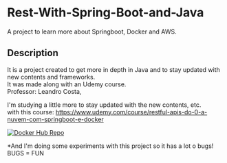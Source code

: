 # Rest-With-Spring-Boot-and-Java

A project to learn more about Springboot, Docker and AWS. 

## Description
It is a project created to get more in depth in Java and to stay updated with new contents and frameworks.
<br>It was made along with an Udemy course.
<br>Professor: Leandro Costa,

I'm studying a little more to stay updated with the new contents, etc. 
<br>with this course: https://www.udemy.com/course/restful-apis-do-0-a-nuvem-com-springboot-e-docker

[![Docker Hub Repo](https://img.shields.io/docker/pulls/pedroqueiroz1/rest-with-spring-boot.svg)](https://hub.docker.com/repository/docker/pedroqueiroz1/rest-with-spring-boot)

*And I'm doing some experiments with this project so it has a lot o bugs! BUGS = FUN
